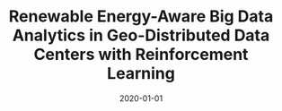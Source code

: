 ---
title: "Renewable Energy-Aware Big Data Analytics in Geo-Distributed Data Centers with Reinforcement Learning"
authors:
- Chenhan Xu
- Kun Wang
- Peng Li
- Rui Xia
- Song Guo
- Minyi Guo


date: "2020-01-01"
doi: "10.1109/TNSE.2018.2813333"

# Publication type.
# 1 = Conference paper; 2 = Journal article;
# 3 = Preprint Paper; 4 = Report; 5 = Book; 6 = Book section;
# 7 = Thesis; 8 = Patent
publication_types: ["2"]

# Publication name and optional abbreviated publication name.
publication: "*IEEE Transactions on Network Science and Engineering*"
publication_short: "TNSE (JCR-Q1)"

url_pdf: https://ieeexplore.ieee.org/document/8309283
# url_code: ''
# url_dataset: ''
# url_poster: ''
# url_project: ''
# url_slides: ''
# url_video: ''

---